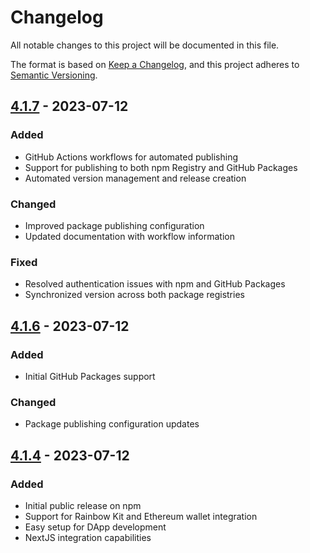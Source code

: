 # Changelog

All notable changes to this project will be documented in this file.

The format is based on [Keep a Changelog](https://keepachangelog.com/en/1.0.0/),
and this project adheres to [Semantic Versioning](https://semver.org/spec/v2.0.0.html).

## [4.1.7] - 2023-07-12

### Added
- GitHub Actions workflows for automated publishing
- Support for publishing to both npm Registry and GitHub Packages
- Automated version management and release creation

### Changed
- Improved package publishing configuration
- Updated documentation with workflow information

### Fixed
- Resolved authentication issues with npm and GitHub Packages
- Synchronized version across both package registries

## [4.1.6] - 2023-07-12

### Added
- Initial GitHub Packages support

### Changed
- Package publishing configuration updates

## [4.1.4] - 2023-07-12

### Added
- Initial public release on npm
- Support for Rainbow Kit and Ethereum wallet integration
- Easy setup for DApp development
- NextJS integration capabilities

[4.1.7]: https://github.com/PATEL96/create-rainbow-app/compare/v4.1.6...v4.1.7
[4.1.6]: https://github.com/PATEL96/create-rainbow-app/compare/v4.1.4...v4.1.6
[4.1.4]: https://github.com/PATEL96/create-rainbow-app/releases/tag/v4.1.4
